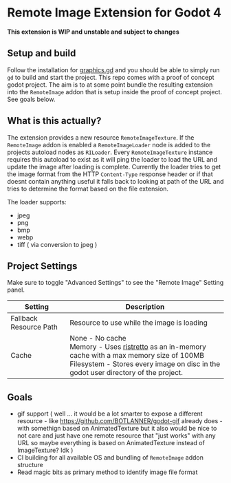 # Remote Image Extension for Godot 4

**This extension is WIP and unstable and subject to changes**

## Setup and build

Follow the installation for [graphics.gd](https://github.com/grow-graphics/gd) and you should be able to simply run `gd` to build and start the project. This repo comes with a proof of concept godot project. The aim is to at some point bundle the resulting extension into the `RemoteImage` addon that is setup inside the proof of concept project.\
See goals below.

## What is this actually?

The extension provides a new resource `RemoteImageTexture`.
If the `RemoteImage` addon is enabled a `RemoteImageLoader` node is added to the projects autoload nodes as `RILoader`. Every `RemoteImageTexture` instance requires this autoload to exist as it will ping the loader to load the URL and update the image after loading is complete.
Currently the loader tries to get the image format from the HTTP `Content-Type` response header or if that doesnt contain anything useful it falls back to looking at path of the URL and tries to determine the format based on the file extension.

The loader supports:

* jpeg
* png
* bmp
* webp
* tiff ( via conversion to jpeg )

## Project Settings

Make sure to toggle "Advanced Settings" to see the "Remote Image" Setting panel.

|Setting|Description|
|---|---|
|Fallback Resource Path|Resource to use while the image is loading|
|Cache|None - No cache<br/>Memory - Uses [ristretto](https://github.com/dgraph-io/ristretto) as an in-memory cache with a max memory size of 100MB<br/>Filesystem - Stores every image on disc in the godot user directory of the project.|

## Goals

* gif support ( well ... it would be a lot smarter to expose a different resource - like https://github.com/BOTLANNER/godot-gif already does - with somethign based on AnimatedTexture but it also would be nice to not care and just have one remote resource that "just works" with any URL so maybe everything is based on AnimatedTexture instead of ImageTexture? Idk )
* CI building for all available OS and bundling of `RemoteImage` addon structure
* Read magic bits as primary method to identify image file format